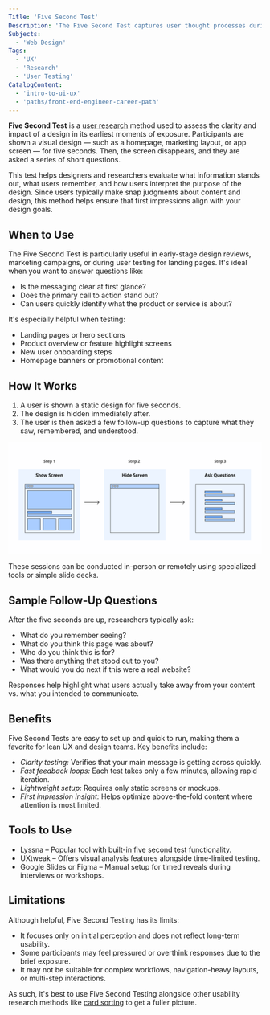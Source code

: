 ```yaml
---
Title: 'Five Second Test'
Description: 'The Five Second Test captures user thought processes during task completion by having participants verbalize their actions.'
Subjects:
  - 'Web Design'
Tags:
  - 'UX'
  - 'Research'
  - 'User Testing'
CatalogContent:
  - 'intro-to-ui-ux'
  - 'paths/front-end-engineer-career-path'
---
```


**Five Second Test** is a [user research](https://codecademy.com/resources/docs/uiux/user-research) method used to assess the clarity and impact of a design in its earliest moments of exposure. Participants are shown a visual design — such as a homepage, marketing layout, or app screen — for five seconds. Then, the screen disappears, and they are asked a series of short questions.

This test helps designers and researchers evaluate what information stands out, what users remember, and how users interpret the purpose of the design. Since users typically make snap judgments about content and design, this method helps ensure that first impressions align with your design goals.

## When to Use

The Five Second Test is particularly useful in early-stage design reviews, marketing campaigns, or during user testing for landing pages. It's ideal when you want to answer questions like:

- Is the messaging clear at first glance?
- Does the primary call to action stand out?
- Can users quickly identify what the product or service is about?

It's especially helpful when testing:

- Landing pages or hero sections
- Product overview or feature highlight screens
- New user onboarding steps
- Homepage banners or promotional content

## How It Works

1. A user is shown a static design for five seconds.
2. The design is hidden immediately after.
3. The user is then asked a few follow-up questions to capture what they saw, remembered, and understood.

![A three-step diagram illustrating the Five Second Test process: showing a screen, hiding it, and asking follow-up questions](https://raw.githubusercontent.com/Codecademy/docs/main/media/five-second-test-flow.png)

These sessions can be conducted in-person or remotely using specialized tools or simple slide decks.

## Sample Follow-Up Questions

After the five seconds are up, researchers typically ask:

- What do you remember seeing?
- What do you think this page was about?
- Who do you think this is for?
- Was there anything that stood out to you?
- What would you do next if this were a real website?

Responses help highlight what users actually take away from your content vs. what you intended to communicate.

## Benefits

Five Second Tests are easy to set up and quick to run, making them a favorite for lean UX and design teams. Key benefits include:

- _Clarity testing:_ Verifies that your main message is getting across quickly.
- _Fast feedback loops:_ Each test takes only a few minutes, allowing rapid iteration.
- _Lightweight setup:_ Requires only static screens or mockups.
- _First impression insight:_ Helps optimize above-the-fold content where attention is most limited.

## Tools to Use

- Lyssna – Popular tool with built-in five second test functionality.
- UXtweak – Offers visual analysis features alongside time-limited testing.
- Google Slides or Figma – Manual setup for timed reveals during interviews or workshops.

## Limitations

Although helpful, Five Second Testing has its limits:

- It focuses only on initial perception and does not reflect long-term usability.
- Some participants may feel pressured or overthink responses due to the brief exposure.
- It may not be suitable for complex workflows, navigation-heavy layouts, or multi-step interactions.

As such, it's best to use Five Second Testing alongside other usability research methods like [card sorting](https://www.codecademy.com/resources/docs/uiux/card-sorting) to get a fuller picture.
